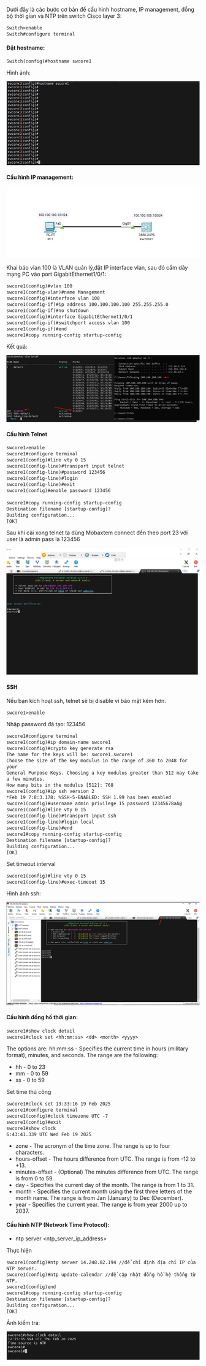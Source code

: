 Dưới đây là các bước cơ bản để cấu hình hostname, IP management, đồng bộ thời gian và NTP trên switch Cisco layer 3:

    Switch>enable
    Switch#configure terminal

#### Đặt hostname:

    Switch(config)#hostname swcore1

  Hình ảnh:

  <img src="Basicnetworkimages/35.png">

#### Cấu hình IP management:

  <img src="Basicnetworkimages/36.png">

  Khai báo vlan 100 là VLAN quản lý,đặt IP interface vlan, sau đó cắm dây mạng PC vào port GigabitEthernet1/0/1:  
    
    swcore1(config)#vlan 100
    swcore1(config-vlan)#name Management    
    swcore1(config)#interface vlan 100
    swcore1(config-if)#ip address 100.100.100.100 255.255.255.0
    swcore1(config-if)#no shutdown 
    swcore1(config)#interface GigabitEthernet1/0/1
    swcore1(config-if)#switchport access vlan 100
    swcore1(config-if)#end
    swcore1#copy running-config startup-config 

  Kết quả:

  <img src="Basicnetworkimages/32.png">

#### Cấu hình Telnet

    swcore1>enable
    swcore1#configure terminal
    swcore1(config)#line vty 0 15
    swcore1(config-line)#transport input telnet
    swcore1(config-line)#password 123456
    swcore1(config-line)#login
    swcore1(config-line)#exit
    swcore1(config)#enable password 123456

    swcore1#copy running-config startup-config 
    Destination filename [startup-config]? 
    Building configuration...
    [OK]

  Sau khi cài xong telnet ta dùng Mobaxtem connect đến theo port 23 với user là admin pass là 123456

  <img src="Basicnetworkimages/33.png">

#### SSH
  Nếu bạn kích hoạt ssh, telnet sẽ bị disable vì bảo mật kém hơn.

    swcore1>enable

  Nhập password đã tạo: 123456

    swcore1#configure terminal
    swcore1(config)#ip domain-name swcore1
    swcore1(config)#crypto key generate rsa
    The name for the keys will be: swcore1.swcore1
    Choose the size of the key modulus in the range of 360 to 2048 for your
    General Purpose Keys. Choosing a key modulus greater than 512 may take
    a few minutes.
    How many bits in the modulus [512]: 768
    swcore1(config)#ip ssh version 2
    *Feb 19 7:8:3.178: %SSH-5-ENABLED: SSH 1.99 has been enabled
    swcore1(config)#username admin privilege 15 password 12345678aA@
    swcore1(config)#line vty 0 15
    swcore1(config-line)#transport input ssh
    swcore1(config-line)#login local
    swcore1(config-line)#end
    swcore1#copy running-config startup-config 
    Destination filename [startup-config]? 
    Building configuration...
    [OK]

   Set timeout interval

    swcore1(config)#line vty 0 15
    swcore1(config-line)#exec-timeout 15

  Hình ảnh ssh:

  <img src="Basicnetworkimages/34.png">
    
#### Cấu hình đồng hồ thời gian:
    swcore1#show clock detail
    swcore1#clock set <hh:mm:ss> <dd> <month> <yyyy>

  The options are:
  hh:mm:ss - Specifies the current time in hours (military format), minutes, and seconds. The range are the following:
  + hh - 0 to 23
  + mm - 0 to 59
  + ss - 0 to 59

   Set time thủ công

    swcore1#clock set 13:33:16 19 Feb 2025
    swcore1#configure terminal
    swcore1(config)#clock timezone UTC -7
    swcore1(config)#exit
    swcore1#show clock
    6:43:41.339 UTC Wed Feb 19 2025

  + zone - The acronym of the time zone. The range is up to four characters.
  + hours-offset - The hours difference from UTC. The range is from -12 to +13.
  + minutes-offset - (Optional) The minutes difference from UTC. The range is from 0 to 59.
  + day - Specifies the current day of the month. The range is from 1 to 31.
  + month - Specifies the current month using the first three letters of the month name. The range is from Jan (January) to Dec (December).
  + year - Specifies the current year. The range is from year 2000 up to 2037.

#### Cấu hình NTP (Network Time Protocol):

  + ntp server <ntp_server_ip_address>

  Thực hiện

    swcore1(config)#ntp server 14.248.82.194 //để chỉ định địa chỉ IP của NTP server.
    swcore1(config)#ntp update-calendar //để cập nhật đồng hồ hệ thống từ NTP.
    swcore1(config)end
    swcore1#copy running-config startup-config 
    Destination filename [startup-config]? 
    Building configuration...
    [OK]

  Ảnh kiểm tra:

  <img src="Basicnetworkimages/39.png">
